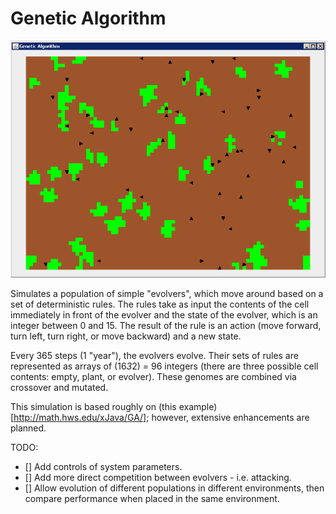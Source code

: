 Genetic Algorithm
=================

![Genetic Algorithm](GeneticAlgorithm.png?raw=true)

Simulates a population of simple "evolvers", which move around based on a set of deterministic rules.  The rules take as input the contents of the cell immediately in front of the evolver and the state of the evolver, which is an integer between 0 and 15.  The result of the rule is an action (move forward, turn left, turn right, or move backward) and a new state.

Every 365 steps (1 "year"), the evolvers evolve.  Their sets of rules are represented as arrays of (16*3*2) = 96 integers (there are three possible cell contents: empty, plant, or evolver).  These genomes are combined via crossover and mutated.

This simulation is based roughly on (this example)[http://math.hws.edu/xJava/GA/]; however, extensive enhancements are planned.

TODO:

- [] Add controls of system parameters.
- [] Add more direct competition between evolvers - i.e. attacking.
- [] Allow evolution of different populations in different environments, then compare performance when placed in the same environment.
